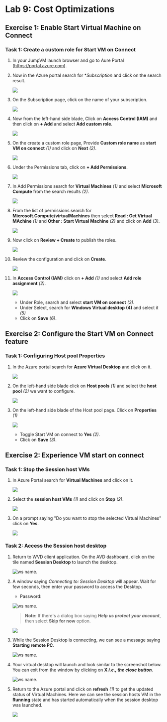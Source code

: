 # Lab 9: Cost Optimizations

## Exercise 1: Enable Start Virtual Machine on Connect

### Task 1: Create a custom role for Start VM on Connect

1. In your JumpVM launch browser and go to Aure Portal (https://portal.azure.com).

1. Now in the Azure portal search for **Subscription* and click on the search result.

   ![](media/avdv219.png)

1. On the Subscription page, click on the name of your subscription.

   ![](media/avdv220.png)
  
1. Now from the left-hand side blade, Click on **Access Control (IAM)** and then click on **+ Add** and select **Add custom role**.

   ![](media/avdv221.png)

1. On the create a custom role page, Provide **Custom role name** as **start VM on connect** *(1)* and click on **Next** *(2)*.

   ![](media/2avd16.png)

1. Under the Permissions tab, click on **+ Add Permissions**.

   ![](media/avdv223.png)

1. In Add Permissions search for **Virtual Machines** *(1)* and select **Microsoft Compute** from the search results *(2)*.

   ![](media/avdv224.png)

1. From the list of permissions search for **Microsoft.Compute/virtualMachines** then select **Read : Get Virtual MAchine** *(1)* and **Other : Start Virtual Machine** *(2)* and click on **Add** *(3)*.

   ![](media/avdv225.png)
  
1. Now click on **Review + Create** to publish the roles.

   ![](media/avdv226.png)
  
1. Review the configuration and click on **Create**.

   ![](media/avdv227.png)

1. In **Access Control (IAM)** click on **+ Add** *(1)* and select **Add role assignment** *(2)*.

   ![](media/avdv228.png)
  
   - Under Role, search and select **start VM on connect** *(3)*.
   - Under Select, search for **Windows Virtual desktop** **(4)** and select it *(5)*
   - Click on **Save** *(6)*.

## Exercise 2: Configure the Start VM on Connect feature

### Task 1: Configuring Host pool Properties

1. In the Azure portal search for **Azure Virtual Desktop** and click on it.

   ![](media/avdv229.png)
  
1. On the left-hand side blade click on **Host pools** *(1)* and select the **host pool** *(2)* we want to configure.

   ![](media/2avd17.png)
  
1. On the left-hand side blade of the Host pool page. Click on **Properties** *(1)*

   ![](media/avdv231.png)
  
   - Toggle Start VM on connect to **Yes** *(2)*.
   - Click on **Save** *(3)*.

## Exercise 2: Experience VM start on connect

### Task 1: Stop the Session host VMs

1. In Azure Portal search for **Virtual Machines** and click on it.

   ![](media/avdv232.png)

1. Select the **session host VMs** *(1)* and click on **Stop** *(2)*.

   ![](media/avdv233.png)
  
1. On a prompt saying "Do you want to stop the selected Virtual Machines" click on **Yes**.

   ![](media/avdv234.png)
  
### Task 2: Access the Session host desktop

1. Return to WVD client application. On the AVD dashboard, click on the tile named **Session Desktop** to launch the desktop.

   ![ws name.](media/ex4t2s2.png)
   
1. A window saying *Connecting to: Session Desktop* will appear. Wait for few seconds, then enter your password to access the Desktop.

   - Password: **<inject key="AzureAdUserPassword" />**
   
   ![ws name.](media/ch14.png)
   
   >**Note:** If there's a dialog box saying ***Help us protect your account***, then select **Skip for now** option.
   
   ![](media/login.png)

1. While the Session Desktop is connecting, we can see a message saying **Starting remote PC**.

   ![ws name.](media/avdv235.png)

1. Your virtual desktop will launch and look similar to the screenshot below. You can exit from the window by clicking on **X *i.e., the close button***. 
        
   ![ws name.](media/ex4t2s5.png)   
     
1. Return to the Azure portal and click on **refresh** *(1)* to get the updated status of Virtual Machines. Here we can see the session hosts VM in the **Running** state and has started automatically when the session desktop was launched.

   ![](media/avdv236.png)
  
  
  
